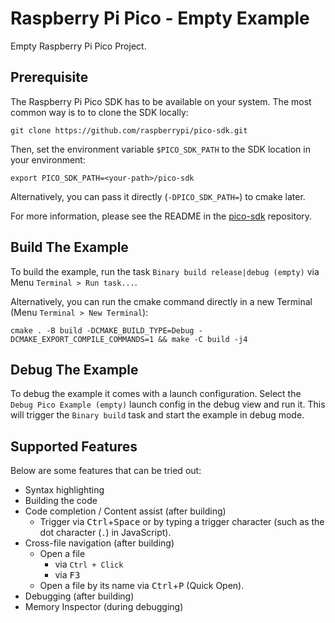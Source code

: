 # Raspberry Pi Pico - Empty Example

Empty Raspberry Pi Pico Project.

## Prerequisite

The Raspberry Pi Pico SDK has to be available on your system.
The most common way is to to clone the SDK locally:

    git clone https://github.com/raspberrypi/pico-sdk.git

Then, set the environment variable `$PICO_SDK_PATH` to the SDK location in your environment:

    export PICO_SDK_PATH=<your-path>/pico-sdk

Alternatively, you can pass it directly (`-DPICO_SDK_PATH=`) to cmake later.

For more information, please see the README in the [pico-sdk](https://github.com/raspberrypi/pico-sdk) repository.

## Build The Example

To build the example, run the task `Binary build release|debug (empty)` via Menu `Terminal > Run task...`.

Alternatively, you can run the cmake command directly in a new Terminal (Menu `Terminal > New Terminal`):

    cmake . -B build -DCMAKE_BUILD_TYPE=Debug -DCMAKE_EXPORT_COMPILE_COMMANDS=1 && make -C build -j4

## Debug The Example

To debug the example it comes with a launch configuration.
Select the `Debug Pico Example (empty)` launch config in the debug view and run it.
This will trigger the `Binary build` task and start the example in debug mode.

## Supported Features

Below are some features that can be tried out:

- Syntax highlighting
- Building the code
- Code completion / Content assist (after building)
  - Trigger via <kbd>Ctrl</kbd>+<kbd>Space</kbd> or by typing a trigger character (such as the dot character (`.`) in JavaScript).
- Cross-file navigation (after building)
  - Open a file
    - via `Ctrl + Click`
    - via <kbd>F3</kbd>
  - Open a file by its name via <kbd>Ctrl</kbd>+<kbd>P</kbd> (Quick Open).
- Debugging (after building)    
- Memory Inspector (during debugging)

